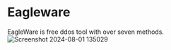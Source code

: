 # Eagleware 
EagleWare is free ddos tool with over seven methods.
![Screenshot 2024-08-01 135029](https://github.com/user-attachments/assets/75dc740b-3949-4c5a-99f7-bae3d1d180d0)

